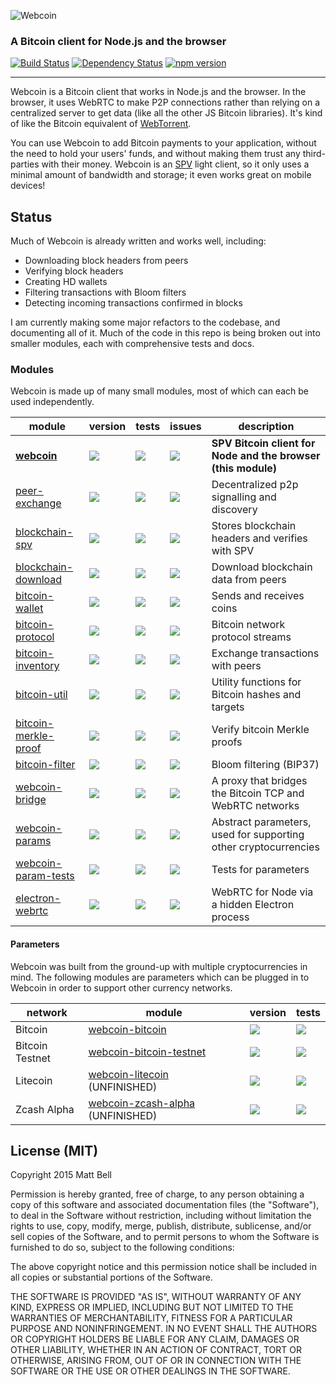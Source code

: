 ![Webcoin](img/logo.png)

### A Bitcoin client for Node.js and the browser

[![Build Status](https://travis-ci.org/mappum/webcoin.svg?branch=master)](https://travis-ci.org/mappum/webcoin)
[![Dependency Status](https://david-dm.org/mappum/webcoin.svg)](https://david-dm.org/mappum/webcoin)
[![npm version](https://img.shields.io/npm/v/webcoin.svg)](https://www.npmjs.com/package/webcoin)

----

Webcoin is a Bitcoin client that works in Node.js and the browser. In the browser, it uses WebRTC to make P2P connections rather than relying on a centralized server to get data (like all the other JS Bitcoin libraries). It's kind of like the Bitcoin equivalent of [WebTorrent](https://github.com/feross/webtorrent).

You can use Webcoin to add Bitcoin payments to your application, without the need to hold your users' funds, and without making them trust any third-parties with their money. Webcoin is an [SPV](https://en.bitcoin.it/wiki/Thin_Client_Security#Simplified_Payment_Verification_.28SPV.29_Clients) light client, so it only uses a minimal amount of bandwidth and storage; it even works great on mobile devices!

## Status

Much of Webcoin is already written and works well, including:

- Downloading block headers from peers
- Verifying block headers
- Creating HD wallets
- Filtering transactions with Bloom filters
- Detecting incoming transactions confirmed in blocks

I am currently making some major refactors to the codebase, and documenting all of it. Much of the code in this repo is being broken out into smaller modules, each with comprehensive tests and docs.

### Modules

Webcoin is made up of many small modules, most of which can each be used independently.

| module | version | tests | issues | description |
|---|---|---|---|---|
| **[webcoin][webcoin]** | [![][webcoin-ni]][webcoin-nu] | [![][webcoin-ti]][webcoin-tu] | [![][webcoin-ii]][webcoin-iu] | **SPV Bitcoin client for Node and the browser (this module)** |
| [peer-exchange][peer-exchange] | [![][peer-exchange-ni]][peer-exchange-nu] | [![][peer-exchange-ti]][peer-exchange-tu] | [![][peer-exchange-ii]][peer-exchange-iu] | Decentralized p2p signalling and discovery |
| [blockchain-spv][blockchain-spv] | [![][blockchain-spv-ni]][blockchain-spv-nu] | [![][blockchain-spv-ti]][blockchain-spv-tu] | [![][blockchain-spv-ii]][blockchain-spv-iu] | Stores blockchain headers and verifies with SPV |
| [blockchain-download][blockchain-download] | [![][blockchain-download-ni]][blockchain-download-nu] | [![][blockchain-download-ti]][blockchain-download-tu] | [![][blockchain-download-ii]][blockchain-download-iu] | Download blockchain data from peers |
| [bitcoin-wallet][bitcoin-wallet] | [![][bitcoin-wallet-ni]][bitcoin-wallet-nu] | [![][bitcoin-protocol-ti]][bitcoin-protocol-tu] | [![][bitcoin-wallet-ii]][bitcoin-wallet-iu] | Sends and receives coins
| [bitcoin-protocol][bitcoin-protocol] | [![][bitcoin-protocol-ni]][bitcoin-protocol-nu] | [![][bitcoin-protocol-ti]][bitcoin-protocol-tu] | [![][bitcoin-protocol-ii]][bitcoin-protocol-iu] | Bitcoin network protocol streams |
| [bitcoin-inventory][bitcoin-inventory] | [![][bitcoin-inventory-ni]][bitcoin-inventory-nu] | [![][bitcoin-inventory-ti]][bitcoin-inventory-tu] | [![][bitcoin-inventory-ii]][bitcoin-inventory-iu] | Exchange transactions with peers |
| [bitcoin-util][bitcoin-util] | [![][bitcoin-util-ni]][bitcoin-util-nu] | [![][bitcoin-util-ti]][bitcoin-util-tu] | [![][bitcoin-util-ii]][bitcoin-util-iu] | Utility functions for Bitcoin hashes and targets |
| [bitcoin-merkle-proof][bitcoin-merkle-proof] | [![][bitcoin-merkle-proof-ni]][bitcoin-merkle-proof-nu] | [![][bitcoin-merkle-proof-ti]][bitcoin-merkle-proof-tu] | [![][bitcoin-merkle-proof-ii]][bitcoin-merkle-proof-iu] | Verify bitcoin Merkle proofs |
| [bitcoin-filter][bitcoin-filter] | [![][bitcoin-filter-ni]][bitcoin-filter-nu] | [![][bitcoin-filter-ti]][bitcoin-filter-tu] | [![][bitcoin-filter-ii]][bitcoin-filter-iu] | Bloom filtering (BIP37) |
| [webcoin-bridge][webcoin-bridge] | [![][webcoin-bridge-ni]][webcoin-bridge-nu] | [![][webcoin-bridge-ti]][webcoin-bridge-tu] | [![][webcoin-bridge-ii]][webcoin-bridge-iu] | A proxy that bridges the Bitcoin TCP and WebRTC networks |
| [webcoin-params][webcoin-params] | [![][webcoin-params-ni]][webcoin-params-nu] | [![][webcoin-params-ti]][webcoin-params-tu] | [![][webcoin-params-ii]][webcoin-params-iu] | Abstract parameters, used for supporting other cryptocurrencies |
| [webcoin-param-tests][webcoin-param-tests] | [![][webcoin-param-tests-ni]][webcoin-param-tests-nu] | [![][webcoin-param-tests-ti]][webcoin-param-tests-tu] | [![][webcoin-param-tests-ii]][webcoin-param-tests-iu] | Tests for parameters |
| [electron-webrtc][electron-webrtc] | [![][electron-webrtc-ni]][electron-webrtc-nu] | [![][electron-webrtc-ti]][electron-webrtc-tu] | [![][electron-webrtc-ii]][electron-webrtc-iu] | WebRTC for Node via a hidden Electron process |

[webcoin]: https://github.com/mappum/webcoin
[webcoin-ni]: https://img.shields.io/npm/v/webcoin.svg
[webcoin-nu]: https://www.npmjs.com/package/webcoin
[webcoin-ti]:https://travis-ci.org/mappum/webcoin.svg?branch=master
[webcoin-tu]: https://travis-ci.org/mappum/webcoin
[webcoin-ii]: https://img.shields.io/github/issues-raw/mappum/webcoin.svg
[webcoin-iu]: https://github.com/mappum/webcoin/issues

[peer-exchange]: https://github.com/mappum/peer-exchange
[peer-exchange-ni]: https://img.shields.io/npm/v/peer-exchange.svg
[peer-exchange-nu]: https://www.npmjs.com/package/peer-exchange
[peer-exchange-ti]:https://travis-ci.org/mappum/peer-exchange.svg?branch=master
[peer-exchange-tu]: https://travis-ci.org/mappum/peer-exchange
[peer-exchange-ii]: https://img.shields.io/github/issues-raw/mappum/peer-exchange.svg
[peer-exchange-iu]: https://github.com/mappum/peer-exchange/issues

[blockchain-spv]: https://github.com/mappum/blockchain-spv
[blockchain-spv-ni]: https://img.shields.io/npm/v/blockchain-spv.svg
[blockchain-spv-nu]: https://www.npmjs.com/package/blockchain-spv
[blockchain-spv-ti]:https://travis-ci.org/mappum/blockchain-spv.svg?branch=master
[blockchain-spv-tu]: https://travis-ci.org/mappum/blockchain-spv
[blockchain-spv-ii]: https://img.shields.io/github/issues-raw/mappum/blockchain-spv.svg
[blockchain-spv-iu]: https://github.com/mappum/blockchain-spv/issues

[blockchain-download]: https://github.com/mappum/blockchain-download
[blockchain-download-ni]: https://img.shields.io/npm/v/blockchain-download.svg
[blockchain-download-nu]: https://www.npmjs.com/package/blockchain-download
[blockchain-download-ti]:https://travis-ci.org/mappum/blockchain-download.svg?branch=master
[blockchain-download-tu]: https://travis-ci.org/mappum/blockchain-download
[blockchain-download-ii]: https://img.shields.io/github/issues-raw/mappum/blockchain-download.svg
[blockchain-download-iu]: https://github.com/mappum/blockchain-download/issues

[bitcoin-inventory]: https://github.com/mappum/bitcoin-inventory
[bitcoin-inventory-ni]: https://img.shields.io/npm/v/bitcoin-inventory.svg
[bitcoin-inventory-nu]: https://www.npmjs.com/package/bitcoin-inventory
[bitcoin-inventory-ti]: https://travis-ci.org/mappum/bitcoin-inventory.svg?branch=master
[bitcoin-inventory-tu]: https://travis-ci.org/mappum/bitcoin-inventory
[bitcoin-inventory-ii]: https://img.shields.io/github/issues-raw/mappum/bitcoin-inventory.svg
[bitcoin-inventory-iu]: https://github.com/mappum/bitcoin-inventory/issues

[bitcoin-util]: https://github.com/mappum/bitcoin-util
[bitcoin-util-ni]: https://img.shields.io/npm/v/bitcoin-util.svg
[bitcoin-util-nu]: https://www.npmjs.com/package/bitcoin-util
[bitcoin-util-ti]: https://travis-ci.org/mappum/bitcoin-util.svg?branch=master
[bitcoin-util-tu]: https://travis-ci.org/mappum/bitcoin-util
[bitcoin-util-ii]: https://img.shields.io/github/issues-raw/mappum/bitcoin-util.svg
[bitcoin-util-iu]: https://github.com/mappum/bitcoin-util/issues

[bitcoin-merkle-proof]: https://github.com/mappum/bitcoin-merkle-proof
[bitcoin-merkle-proof-ni]: https://img.shields.io/npm/v/bitcoin-merkle-proof.svg
[bitcoin-merkle-proof-nu]: https://www.npmjs.com/package/bitcoin-merkle-proof
[bitcoin-merkle-proof-ti]: https://travis-ci.org/mappum/bitcoin-merkle-proof.svg?branch=master
[bitcoin-merkle-proof-tu]: https://travis-ci.org/mappum/bitcoin-merkle-proof
[bitcoin-merkle-proof-ii]: https://img.shields.io/github/issues-raw/mappum/bitcoin-merkle-proof.svg
[bitcoin-merkle-proof-iu]: https://github.com/mappum/bitcoin-merkle-proof/issues

[bitcoin-filter]: https://github.com/mappum/bitcoin-filter
[bitcoin-filter-ni]: https://img.shields.io/npm/v/bitcoin-filter.svg
[bitcoin-filter-nu]: https://www.npmjs.com/package/bitcoin-filter
[bitcoin-filter-ti]: https://travis-ci.org/mappum/bitcoin-filter.svg?branch=master
[bitcoin-filter-tu]: https://travis-ci.org/mappum/bitcoin-filter
[bitcoin-filter-ii]: https://img.shields.io/github/issues-raw/mappum/bitcoin-filter.svg
[bitcoin-filter-iu]: https://github.com/mappum/bitcoin-filter/issues

[bitcoin-wallet]: https://github.com/mappum/bitcoin-wallet
[bitcoin-wallet-ni]: https://img.shields.io/npm/v/bitcoin-wallet.svg
[bitcoin-wallet-nu]: https://www.npmjs.com/package/bitcoin-wallet
[bitcoin-wallet-ti]: https://travis-ci.org/mappum/bitcoin-wallet.svg?branch=master
[bitcoin-wallet-tu]: https://travis-ci.org/mappum/bitcoin-wallet
[bitcoin-wallet-ii]: https://img.shields.io/github/issues-raw/mappum/bitcoin-wallet.svg
[bitcoin-wallet-iu]: https://github.com/mappum/bitcoin-wallet/issues

[bitcoin-net]: https://github.com/mappum/bitcoin-net
[bitcoin-net-ni]: https://img.shields.io/npm/v/bitcoin-net.svg
[bitcoin-net-nu]: https://www.npmjs.com/package/bitcoin-net
[bitcoin-net-ti]: https://travis-ci.org/mappum/bitcoin-net.svg?branch=master
[bitcoin-net-tu]: https://travis-ci.org/mappum/bitcoin-net
[bitcoin-net-ii]: https://img.shields.io/github/issues-raw/mappum/bitcoin-net.svg
[bitcoin-net-iu]: https://github.com/mappum/bitcoin-net/issues

[bitcoin-protocol]: https://github.com/mappum/bitcoin-protocol
[bitcoin-protocol-ni]: https://img.shields.io/npm/v/bitcoin-protocol.svg
[bitcoin-protocol-nu]: https://www.npmjs.com/package/bitcoin-protocol
[bitcoin-protocol-ti]: https://travis-ci.org/mappum/bitcoin-protocol.svg?branch=master
[bitcoin-protocol-tu]: https://travis-ci.org/mappum/bitcoin-protocol
[bitcoin-protocol-ii]: https://img.shields.io/github/issues-raw/mappum/bitcoin-protocol.svg
[bitcoin-protocol-iu]: https://github.com/mappum/bitcoin-protocol/issues

[webcoin-bridge]: https://github.com/mappum/webcoin-bridge
[webcoin-bridge-ni]: https://img.shields.io/npm/v/webcoin-bridge.svg
[webcoin-bridge-nu]: https://www.npmjs.com/package/webcoin-bridge
[webcoin-bridge-ti]: https://travis-ci.org/mappum/webcoin-bridge.svg?branch=master
[webcoin-bridge-tu]: https://travis-ci.org/mappum/webcoin-bridge
[webcoin-bridge-ii]: https://img.shields.io/github/issues-raw/mappum/webcoin-bridge.svg
[webcoin-bridge-iu]: https://github.com/mappum/webcoin-bridge/issues

[webcoin-params]: https://github.com/mappum/webcoin-params
[webcoin-params-ni]: https://img.shields.io/npm/v/webcoin-params.svg
[webcoin-params-nu]: https://www.npmjs.com/package/webcoin-params
[webcoin-params-ti]: https://travis-ci.org/mappum/webcoin-params.svg?branch=master
[webcoin-params-tu]: https://travis-ci.org/mappum/webcoin-params
[webcoin-params-ii]: https://img.shields.io/github/issues-raw/mappum/webcoin-params.svg
[webcoin-params-iu]: https://github.com/mappum/webcoin-params/issues

[webcoin-param-tests]: https://github.com/mappum/webcoin-param-tests
[webcoin-param-tests-ni]: https://img.shields.io/npm/v/webcoin-param-tests.svg
[webcoin-param-tests-nu]: https://www.npmjs.com/package/webcoin-param-tests
[webcoin-param-tests-ti]: https://travis-ci.org/mappum/webcoin-param-tests.svg?branch=master
[webcoin-param-tests-tu]: https://travis-ci.org/mappum/webcoin-param-tests
[webcoin-param-tests-ii]: https://img.shields.io/github/issues-raw/mappum/webcoin-param-tests.svg
[webcoin-param-tests-iu]: https://github.com/mappum/webcoin-param-tests/issues

[electron-webrtc]: https://github.com/mappum/electron-webrtc
[electron-webrtc-ni]: https://img.shields.io/npm/v/electron-webrtc.svg
[electron-webrtc-nu]: https://www.npmjs.com/package/electron-webrtc
[electron-webrtc-ti]: https://travis-ci.org/mappum/electron-webrtc.svg?branch=master
[electron-webrtc-tu]: https://travis-ci.org/mappum/electron-webrtc
[electron-webrtc-ii]: https://img.shields.io/github/issues-raw/mappum/electron-webrtc.svg
[electron-webrtc-iu]: https://github.com/mappum/electron-webrtc/issues

#### Parameters

Webcoin was built from the ground-up with multiple cryptocurrencies in mind. The following modules are parameters which can be plugged in to Webcoin in order to support other currency networks.

| network | module | version | tests |
|---|---|---|---|
| Bitcoin | [webcoin-bitcoin][webcoin-bitcoin] | [![][webcoin-bitcoin-ni]][webcoin-bitcoin-nu] | [![][webcoin-bitcoin-ti]][webcoin-bitcoin-tu] |
| Bitcoin Testnet | [webcoin-bitcoin-testnet][webcoin-bitcoin-testnet] | [![][webcoin-bitcoin-testnet-ni]][webcoin-bitcoin-testnet-nu] | [![][webcoin-bitcoin-testnet-ti]][webcoin-bitcoin-testnet-tu] |
| Litecoin | [webcoin-litecoin][webcoin-litecoin] (UNFINISHED) | [![][webcoin-litecoin-ni]][webcoin-litecoin-nu] | [![][webcoin-litecoin-ti]][webcoin-litecoin-tu] |
| Zcash Alpha | [webcoin-zcash-alpha][webcoin-zcash-alpha] (UNFINISHED) | [![][webcoin-zcash-alpha-ni]][webcoin-zcash-alpha-nu] | [![][webcoin-zcash-alpha-ti]][webcoin-zcash-alpha-tu] |


[webcoin-bitcoin]: https://github.com/mappum/webcoin-bitcoin
[webcoin-bitcoin-ni]: https://img.shields.io/npm/v/webcoin-bitcoin.svg
[webcoin-bitcoin-nu]: https://www.npmjs.com/package/webcoin-bitcoin
[webcoin-bitcoin-ti]: https://travis-ci.org/mappum/webcoin-bitcoin.svg?branch=master
[webcoin-bitcoin-tu]: https://travis-ci.org/mappum/webcoin-bitcoin
[webcoin-bitcoin-ii]: https://img.shields.io/github/issues-raw/mappum/webcoin-bitcoin.svg
[webcoin-bitcoin-iu]: https://github.com/mappum/webcoin-bitcoin/issues

[webcoin-bitcoin-testnet]: https://github.com/mappum/webcoin-bitcoin-testnet
[webcoin-bitcoin-testnet-ni]: https://img.shields.io/npm/v/webcoin-bitcoin-testnet.svg
[webcoin-bitcoin-testnet-nu]: https://www.npmjs.com/package/webcoin-bitcoin-testnet
[webcoin-bitcoin-testnet-ti]: https://travis-ci.org/mappum/webcoin-bitcoin-testnet.svg?branch=master
[webcoin-bitcoin-testnet-tu]: https://travis-ci.org/mappum/webcoin-bitcoin-test
[webcoin-bitcoin-test-ii]: https://img.shields.io/github/issues-raw/mappum/webcoin-bitcoin-test.svg
[webcoin-bitcoin-test-iu]: https://github.com/mappum/webcoin-bitcoin-test/issues

[webcoin-litecoin]: https://github.com/mappum/webcoin-litecoin
[webcoin-litecoin-ni]: https://img.shields.io/npm/v/webcoin-litecoin.svg
[webcoin-litecoin-nu]: https://www.npmjs.com/package/webcoin-litecoin
[webcoin-litecoin-ti]: https://travis-ci.org/mappum/webcoin-litecoin.svg?branch=master
[webcoin-litecoin-tu]: https://travis-ci.org/mappum/webcoin-litecoin
[webcoin-litecoin-ii]: https://img.shields.io/github/issues-raw/mappum/webcoin-litecoin.svg
[webcoin-litecoin-iu]: https://github.com/mappum/webcoin-litecoin/issues

[webcoin-zcash-alpha]: https://github.com/mappum/webcoin-zcash-alpha
[webcoin-zcash-alpha-ni]: https://img.shields.io/npm/v/webcoin-zcash-alpha.svg
[webcoin-zcash-alpha-nu]: https://www.npmjs.com/package/webcoin-zcash-alpha
[webcoin-zcash-alpha-ti]: https://travis-ci.org/mappum/webcoin-zcash-alpha.svg?branch=master
[webcoin-zcash-alpha-tu]: https://travis-ci.org/mappum/webcoin-zcash-alpha
[webcoin-zcash-alpha-ii]: https://img.shields.io/github/issues-raw/mappum/webcoin-zcash-alpha.svg
[webcoin-zcash-alpha-iu]: https://github.com/mappum/webcoin-zcash-alpha/issues

## License (MIT)

Copyright 2015 Matt Bell

Permission is hereby granted, free of charge, to any person obtaining a copy
of this software and associated documentation files (the "Software"), to deal
in the Software without restriction, including without limitation the rights
to use, copy, modify, merge, publish, distribute, sublicense, and/or sell
copies of the Software, and to permit persons to whom the Software is
furnished to do so, subject to the following conditions:

The above copyright notice and this permission notice shall be included in
all copies or substantial portions of the Software.

THE SOFTWARE IS PROVIDED "AS IS", WITHOUT WARRANTY OF ANY KIND, EXPRESS OR
IMPLIED, INCLUDING BUT NOT LIMITED TO THE WARRANTIES OF MERCHANTABILITY,
FITNESS FOR A PARTICULAR PURPOSE AND NONINFRINGEMENT. IN NO EVENT SHALL THE
AUTHORS OR COPYRIGHT HOLDERS BE LIABLE FOR ANY CLAIM, DAMAGES OR OTHER
LIABILITY, WHETHER IN AN ACTION OF CONTRACT, TORT OR OTHERWISE, ARISING FROM,
OUT OF OR IN CONNECTION WITH THE SOFTWARE OR THE USE OR OTHER DEALINGS IN
THE SOFTWARE.
